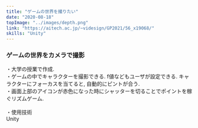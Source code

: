 ```yaml
---
title: "ゲームの世界を撮りたい"
date: "2020-08-18"
topImage: "../images/depth.png"
link: "https://aitech.ac.jp/~videsign/GP2021/56_x19068/"
skills: "Unity"
---
```


### ゲームの世界をカメラで撮影

・大学の授業で作成.<br>
・ゲームの中でキャラクターを撮影できる. f値などもユーザが設定できる. キャラクターにフォーカスを当てると, 自動的にピントが合う.<br>
・画面上部のアイコンが赤色になった時にシャッターを切ることでポイントを稼ぐリズムゲーム.<br>
<br>
・使用技術<br>Unity

<!-- `youtube:https://www.youtube.com/embed/_Z4--LQG57A` -->

<!-- http://localhost:8000/posts/game/ -->